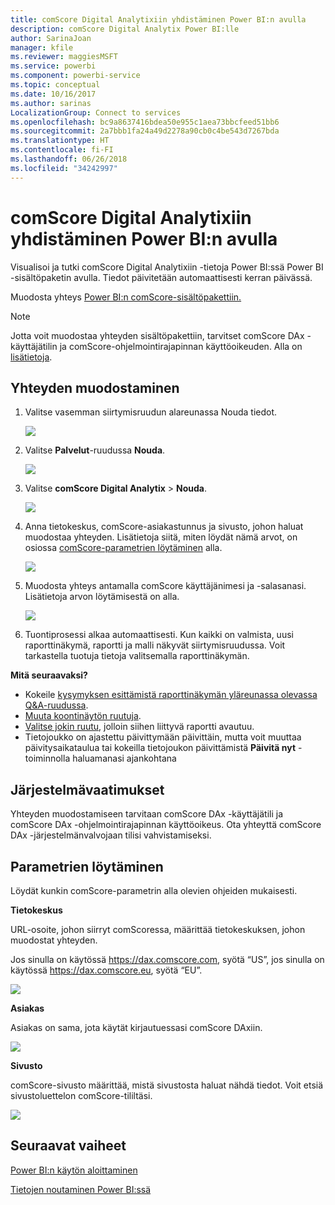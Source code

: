 ```yaml
---
title: comScore Digital Analytixiin yhdistäminen Power BI:n avulla
description: comScore Digital Analytix Power BI:lle
author: SarinaJoan
manager: kfile
ms.reviewer: maggiesMSFT
ms.service: powerbi
ms.component: powerbi-service
ms.topic: conceptual
ms.date: 10/16/2017
ms.author: sarinas
LocalizationGroup: Connect to services
ms.openlocfilehash: bc9a8637416bdea50e955c1aea73bbcfeed51bb6
ms.sourcegitcommit: 2a7bbb1fa24a49d2278a90cb0c4be543d7267bda
ms.translationtype: HT
ms.contentlocale: fi-FI
ms.lasthandoff: 06/26/2018
ms.locfileid: "34242997"
---
```

# <a name="connect-to-comscore-digital-analytix-with-power-bi"></a>comScore Digital Analytixiin yhdistäminen Power BI:n avulla
Visualisoi ja tutki comScore Digital Analytixiin -tietoja Power BI:ssä Power BI -sisältöpaketin avulla. Tiedot päivitetään automaattisesti kerran päivässä.

Muodosta yhteys [Power BI:n comScore-sisältöpakettiin.](https://app.powerbi.com/getdata/services/comscore)

>[!NOTE]
>Jotta voit muodostaa yhteyden sisältöpakettiin, tarvitset comScore DAx -käyttäjätilin ja comScore-ohjelmointirajapinnan käyttöoikeuden. Alla on [lisätietoja](#Requirements).

## <a name="how-to-connect"></a>Yhteyden muodostaminen
1. Valitse vasemman siirtymisruudun alareunassa Nouda tiedot.
   
   ![](media/service-connect-to-connect-to/getdata.png)
2. Valitse **Palvelut**-ruudussa **Nouda**.
   
   ![](media/service-connect-to-connect-to/services.png)
3. Valitse **comScore Digital Analytix** \> **Nouda**.
   
   ![](media/service-connect-to-connect-to/comscore.png)
4. Anna tietokeskus, comScore-asiakastunnus ja sivusto, johon haluat muodostaa yhteyden. Lisätietoja siitä, miten löydät nämä arvot, on osiossa [comScore-parametrien löytäminen](#FindingParams) alla.
   
   ![](media/service-connect-to-connect-to/parameters.png)
5. Muodosta yhteys antamalla comScore käyttäjänimesi ja -salasanasi. Lisätietoja arvon löytämisestä on alla.
   
   ![](media/service-connect-to-connect-to/creds.png)
6. Tuontiprosessi alkaa automaattisesti. Kun kaikki on valmista, uusi raporttinäkymä, raportti ja malli näkyvät siirtymisruudussa. Voit tarkastella tuotuja tietoja valitsemalla raporttinäkymän.

**Mitä seuraavaksi?**

* Kokeile [kysymyksen esittämistä raporttinäkymän yläreunassa olevassa Q&A-ruudussa](power-bi-q-and-a.md).
* [Muuta koontinäytön ruutuja](service-dashboard-edit-tile.md).
* [Valitse jokin ruutu](service-dashboard-tiles.md), jolloin siihen liittyvä raportti avautuu.
* Tietojoukko on ajastettu päivittymään päivittäin, mutta voit muuttaa päivitysaikataulua tai kokeilla tietojoukon päivittämistä **Päivitä nyt** -toiminnolla haluamanasi ajankohtana

<a name="Requirements"></a>

## <a name="system-requirements"></a>Järjestelmävaatimukset
Yhteyden muodostamiseen tarvitaan comScore DAx -käyttäjätili ja comScore DAx -ohjelmointirajapinnan käyttöoikeus. Ota yhteyttä comScore DAx -järjestelmänvalvojaan tilisi vahvistamiseksi.

<a name="FindingParams"></a>

## <a name="finding-parameters"></a>Parametrien löytäminen
Löydät kunkin comScore-parametrin alla olevien ohjeiden mukaisesti.

**Tietokeskus**

URL-osoite, johon siirryt comScoressa, määrittää tietokeskuksen, johon muodostat yhteyden.

Jos sinulla on käytössä https://dax.comscore.com, syötä “US”, jos sinulla on käytössä https://dax.comscore.eu, syötä “EU”.

![](media/service-connect-to-connect-to/comscore_url.png) 

**Asiakas**

Asiakas on sama, jota käytät kirjautuessasi comScore DAxiin.

![](media/service-connect-to-connect-to/comscore_signin.png) 

**Sivusto**

comScore-sivusto määrittää, mistä sivustosta haluat nähdä tiedot. Voit etsiä sivustoluettelon comScore-tililtäsi.

![](media/service-connect-to-connect-to/comscore_sites.png)

## <a name="next-steps"></a>Seuraavat vaiheet
[Power BI:n käytön aloittaminen](service-get-started.md)

[Tietojen noutaminen Power BI:ssä](service-get-data.md)

